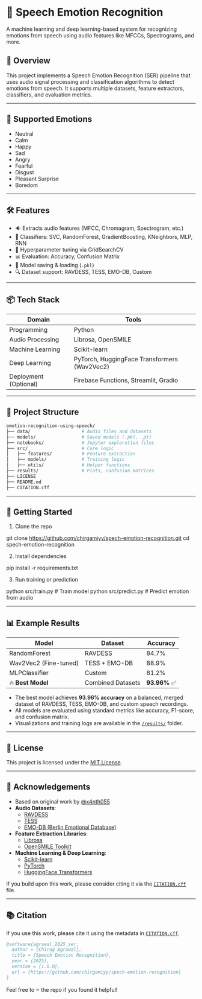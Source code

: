 # 🎤 Speech Emotion Recognition

A machine learning and deep learning-based system for recognizing emotions from speech using audio features like MFCCs, Spectrograms, and more.

## 📌 Overview

This project implements a Speech Emotion Recognition (SER) pipeline that uses audio signal processing and classification algorithms to detect emotions from speech. It supports multiple datasets, feature extractors, classifiers, and evaluation metrics.

---

## 🧠 Supported Emotions

- Neutral
- Calm
- Happy
- Sad
- Angry
- Fearful
- Disgust
- Pleasant Surprise
- Boredom

---

## 🛠️ Features

- 🔉 Extracts audio features (MFCC, Chromagram, Spectrogram, etc.)
- 🤖 Classifiers: SVC, RandomForest, GradientBoosting, KNeighbors, MLP, RNN
- 🧪 Hyperparameter tuning via GridSearchCV
- 📊 Evaluation: Accuracy, Confusion Matrix
- 💾 Model saving & loading (`.pkl`)
- 🔍 Dataset support: RAVDESS, TESS, EMO-DB, Custom

---

## 📦 Tech Stack

| Domain | Tools |
|--------|-------|
| Programming | Python |
| Audio Processing | Librosa, OpenSMILE |
| Machine Learning | Scikit-learn |
| Deep Learning | PyTorch, HuggingFace Transformers (Wav2Vec2) |
| Deployment (Optional) | Firebase Functions, Streamlit, Gradio |

---

## 📁 Project Structure

```bash
emotion-recognition-using-speech/
├── data/                   # Audio files and datasets
├── models/                 # Saved models (.pkl, .pt)
├── notebooks/              # Jupyter exploration files
├── src/                    # Core logic
│   ├── features/           # Feature extraction
│   ├── models/             # Training logic
│   ├── utils/              # Helper functions
├── results/                # Plots, confusion matrices
├── LICENSE
├── README.md
├── CITATION.cff
```

---

## 🚀 Getting Started

1. Clone the repo

git clone https://github.com/chirgamiyy/spech-emotion-recognition.git
cd spech-emotion-recognition

2. Install dependencies
   
pip install -r requirements.txt

3. Run training or prediction
   
python src/train.py        # Train model
python src/predict.py      # Predict emotion from audio

---

## 📊 Example Results

| Model                 | Dataset              | Accuracy |
|----------------------|----------------------|----------|
| RandomForest          | RAVDESS              | 84.7%    |
| Wav2Vec2 (Fine-tuned) | TESS + EMO-DB        | 88.9%    |
| MLPClassifier         | Custom               | 81.2%    |
| 🔥 **Best Model**     | Combined Datasets    | **93.96%** ✅ |

- The best model achieves **93.96% accuracy** on a balanced, merged dataset of RAVDESS, TESS, EMO-DB, and custom speech recordings.
- All models are evaluated using standard metrics like accuracy, F1-score, and confusion matrix.
- Visualizations and training logs are available in the [`/results/`](./results/) folder.

---

## 📜 License

This project is licensed under the [MIT License](./LICENSE).

---

## 🙌 Acknowledgements

- Based on original work by [@x4nth055](https://github.com/x4nth055/emotion-recognition-using-speech)
- **Audio Datasets**:
  - [RAVDESS](https://zenodo.org/record/1188976)
  - [TESS](https://tspace.library.utoronto.ca/handle/1807/24487)
  - [EMO-DB (Berlin Emotional Database)](http://emodb.bilderbar.info/)
- **Feature Extraction Libraries**:
  - [Librosa](https://librosa.org/)
  - [OpenSMILE Toolkit](https://audeering.github.io/opensmile/)
- **Machine Learning & Deep Learning**:
  - [Scikit-learn](https://scikit-learn.org/)
  - [PyTorch](https://pytorch.org/)
  - [HuggingFace Transformers](https://huggingface.co/)

If you build upon this work, please consider citing it via the [`CITATION.cff`](./CITATION.cff) file.

---

## 📚 Citation

If you use this work, please cite it using the metadata in [`CITATION.cff`](./CITATION.cff).

```bibtex
@software{agrawal_2025_ser,
  author = {Chirag Agrawal},
  title = {Speech Emotion Recognition},
  year = {2025},
  version = {1.0.0},
  url = {https://github.com/chirgamiyy/spech-emotion-recognition}
}
```
Feel free to ⭐ the repo if you found it helpful!
